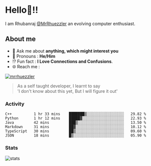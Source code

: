 
  
  
# Hello:wave:!!
I am Rhubanraj [@MrRhuezzler](https://github.com/MrRhuezzler) an evolving computer enthusiast.

## About me
<!-- - :sparkles: I'm currently working on [**de-viz**](https://github.com/MrRhuezzler/de-viz) -->
<!-- - :sparkles: Previously worked in [**Journal Management System**](https://manuscript.psgtech.ac.in) -->
<!-- - :book: I'm currently learning **Microservices Architecture** -->
- :speech_balloon: Ask me about **anything, which might interest you**
- :man: Pronouns : **He/Him**
- :interrobang: Fun fact : **I Love Connections and Confusions**.
- :globe_with_meridians: Reach me :  
  
[![mrrhuezzler](https://img.shields.io/badge/LinkedIn-0077B5?style=for-the-badge&logo=linkedin&logoColor=white)](https://www.linkedin.com/in/mrrhuezzler/)
<!--
### Interesting things, I found :bangbang:
-->
<!--
## Skills

## Drop a, Hi !
-->

<!-- 
Quotes
>  Always we overestimate the amount of work we can do in a day,  
>  and underestimate the amount we can do in our lifetime.
-->

> As a self taught developer, I learnt to say  
> 'I don't know about this yet, But I will figure it out'

### Activity
<!--START_SECTION:waka-->

```text
C++          1 hr 33 mins    ███████▒░░░░░░░░░░░░░░░░░   29.82 %
Python       1 hr 12 mins    █████▓░░░░░░░░░░░░░░░░░░░   22.93 %
Java         42 mins         ███▒░░░░░░░░░░░░░░░░░░░░░   13.50 %
Markdown     31 mins         ██▓░░░░░░░░░░░░░░░░░░░░░░   10.12 %
TypeScript   30 mins         ██▒░░░░░░░░░░░░░░░░░░░░░░   09.60 %
JSON         18 mins         █▒░░░░░░░░░░░░░░░░░░░░░░░   05.90 %
```

<!--END_SECTION:waka-->

### Stats
![stats](https://github-readme-streak-stats.herokuapp.com/?user=MrRhuezzler)
